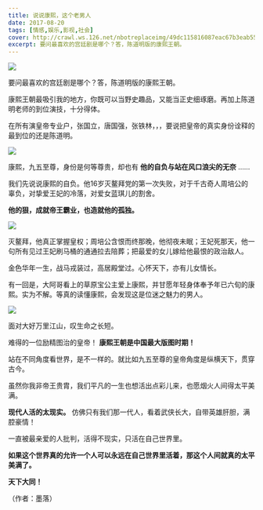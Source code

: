 ```yaml
---
title: 说说康熙，这个老男人
date: 2017-08-20
tags: [情感,娱乐,影视,社会]
cover: http://crawl.ws.126.net/nbotreplaceimg/49dc115816087eac67b3eab55e507b87/4bd010a8af6e217f04d6041ae1df9933.jpg
excerpt: 要问最喜欢的宫廷剧是哪个？答，陈道明版的康熙王朝。
---
```

![](http://crawl.ws.126.net/nbotreplaceimg/49dc115816087eac67b3eab55e507b87/4bd010a8af6e217f04d6041ae1df9933.jpg)  

要问最喜欢的宫廷剧是哪个？答，陈道明版的康熙王朝。

康熙王朝最吸引我的地方，你既可以当野史趣品，又能当正史细琢磨。再加上陈道明老师的到位演技，十分得体。

在所有演皇帝专业户，张国立，唐国强，张铁林，，，要说把皇帝的真实身份诠释的最到位的还是陈道明。

![](http://crawl.ws.126.net/nbotreplaceimg/bc4e413e0404ea8b386b4334d5ba150d/2f76524af98a035cb345c1629bd022f0.jpg)  

康熙，九五至尊，身份是何等尊贵，却也有 **他的自负与站在风口浪尖的无奈** ……

我们先说说康熙的自负。他16岁灭鳌拜党的第一次失败，对于千古奇人周培公的辜负，对挚爱王妃的冷落，对爱女蓝琪儿的割舍。

**他的狠，成就帝王霸业，也造就他的孤独。**

![](http://crawl.ws.126.net/nbotreplaceimg/49dc115816087eac67b3eab55e507b87/394594378d918b11981ede064142c6ef.jpg)  

灭鳌拜，他真正掌握皇权；周培公含恨而终那晚，他彻夜未眠；王妃死那天，他一句所有见过王妃刷马桶的通通拉去陪葬；把最爱的女儿嫁给他最恨的政治敌人。

金色华年一生，战马戎装过，高居殿堂过。心怀天下，亦有儿女情长。

有一回是，大阿哥看上的草原宝公主爱上康熙，并甘愿年轻身体奉予年已六旬的康熙。实为不解。等真的读懂康熙，会发现这是位迷之魅力的男人。

![](http://crawl.ws.126.net/nbotreplaceimg/bc4e413e0404ea8b386b4334d5ba150d/31942abd9174b8788f44741c68402227.jpg)  

面对大好万里江山，叹生命之长短。

难得的一位励精图治的皇帝！ **康熙王朝是中国最大版图时期！**

站在不同角度看世界，是不一样的。就比如九五至尊的皇帝角度是纵横天下，贯穿古今。

虽然你我非帝王贵胄，我们平凡的一生也想活出点彩儿来，也愿烟火人间得太平美满。  

**现代人活的太现实。** 仿佛只有我们那一代人，看着武侠长大，自带英雄肝胆，满腔豪情！

一直被最亲爱的人批判，活得不现实，只活在自己世界里。

**如果这个世界真的允许一个人可以永远在自己世界里活着，那这个人间就真的太平美满了。**

**天下大同！**

（作者：墨落）

